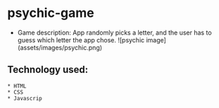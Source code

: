 # psychic-game
* Game description: App randomly picks a letter, and the user has to guess which letter the app chose.
![psychic image] (assets/images/psychic.png)
## Technology used:
    * HTML
    * CSS
    * Javascrip